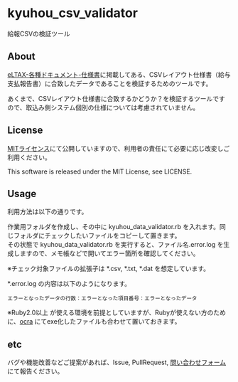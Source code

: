 # kyuhou_csv_validator

給報CSVの検証ツール

## About
[eLTAX-各種ドキュメント-仕様書](http://www.eltax.jp/www/contents/1403107599834/index.html#dlCSV)に掲載してある、CSVレイアウト仕様書（給与支払報告書）に合致したデータであることを検証するためのツールです。

あくまで、CSVレイアウト仕様書に合致するかどうか？を検証するツールですので、取込み側システム個別の仕様については考慮されていません。

## License
[MITライセンス](http://ja.wikipedia.org/wiki/MIT_License)にて公開していますので、利用者の責任にて必要に応じ改変しご利用ください。  

This software is released under the MIT License, see LICENSE.

## Usage
利用方法は以下の通りです。

作業用フォルダを作成し、その中に kyuhou\_data\_validator.rb を入れます。同じフォルダにチェックしたいファイルをコピーして置きます。  
その状態で kyuhou\_data\_validator.rb を実行すると、ファイル名.error.log を生成しますので、メモ帳などで開いてエラー箇所を確認してください。

※チェック対象ファイルの拡張子は \*.csv, \*.txt, \*.dat を想定しています。

\*.error.log の内容は以下のようになります。

    エラーとなったデータの行数：エラーとなった項目番号：エラーとなったデータ

※Ruby2.0以上 が使える環境を前提としていますが、Rubyが使えない方のために、[ocra](http://rubygems.org/gems/ocra) にてexe化したファイルも合わせて置いておきます。


## etc
バグや機能改善などご提案があれば、Issue, PullRequest, [問い合わせフォーム](https://drive.google.com/open?id=1oSCqvtAe9WDst_mJGI5POfdLlk_33UVOimLE9WPYI0k&authuser=0) にて報告ください。

